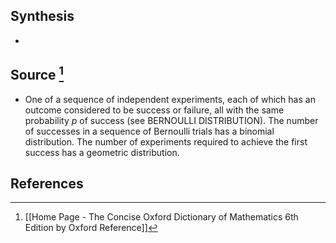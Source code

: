 ## Synthesis
- 
## Source [^1]
- One of a sequence of independent experiments, each of which has an outcome considered to be success or failure, all with the same probability $p$ of success (see BERNOULLI DISTRIBUTION). The number of successes in a sequence of Bernoulli trials has a binomial distribution. The number of experiments required to achieve the first success has a geometric distribution.
## References

[^1]: [[Home Page - The Concise Oxford Dictionary of Mathematics 6th Edition by Oxford Reference]]